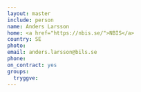 ```yaml
---
layout: master
include: person
name: Anders Larsson
home: <a href="https://nbis.se/">NBIS</a>
country: SE
photo:
email: anders.larsson@bils.se
phone:
on_contract: yes
groups:
  tryggve:
---
```

